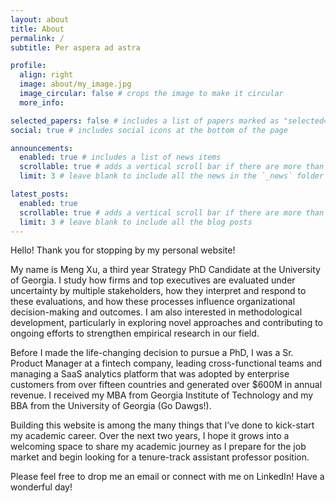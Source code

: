 ```yaml
---
layout: about
title: About
permalink: /
subtitle: Per aspera ad astra

profile:
  align: right
  image: about/my_image.jpg
  image_circular: false # crops the image to make it circular
  more_info:

selected_papers: false # includes a list of papers marked as "selected={true}"
social: true # includes social icons at the bottom of the page

announcements:
  enabled: true # includes a list of news items
  scrollable: true # adds a vertical scroll bar if there are more than 3 news items
  limit: 3 # leave blank to include all the news in the `_news` folder

latest_posts:
  enabled: true
  scrollable: true # adds a vertical scroll bar if there are more than 3 new posts items
  limit: 3 # leave blank to include all the blog posts
---
```


Hello! Thank you for stopping by my personal website!

My name is Meng Xu, a third year Strategy PhD Candidate at the University of Georgia. I study how firms and top executives are evaluated under uncertainty by multiple stakeholders, how they interpret and respond to these evaluations, and how these processes influence organizational decision-making and outcomes. I am also interested in methodological development, particularly in exploring novel approaches and contributing to ongoing efforts to strengthen empirical research in our field.

Before I made the life-changing decision to pursue a PhD, I was a Sr. Product Manager at a fintech company, leading cross-functional teams and managing a SaaS analytics platform that was adopted by enterprise customers from over fifteen countries and generated over $600M in annual revenue. I received my MBA from Georgia Institute of Technology and my BBA from the University of Georgia (Go Dawgs!).

Building this website is among the many things that I’ve done to kick-start my academic career. Over the next two years, I hope it grows into a welcoming space to share my academic journey as I prepare for the job market and begin looking for a tenure-track assistant professor position.

Please feel free to drop me an email or connect with me on LinkedIn! Have a wonderful day! <i class="fa-solid fa-coffee"></i>
